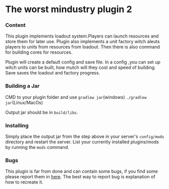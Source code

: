 # The worst mindustry plugin 2 

### Content

This plugin implements loadout system.Players can launch resources and store them for later use.
Plugin also implements a unit factory witch aleuts players to units from resources from loadout. 
Then there is also command for building cores for resources.

Plugin will create a default config and save file. In a config ,you can set up witch units can be built, 
how mutch will they cost and speed of building. Save saves the loadout and factory progress.

### Building a Jar

CMD to your plugin folder and use `gradlew jar`(windows) `./gradlew jar`(Linux/MacOs)

Output jar should be in `build/libs`.

### Installing

Simply place the output jar from the step above in your server's `config/mods` directory and restart the server.
List your currently installed plugins/mods by running the `mods` command.

### Bugs

This plugin is far from done and can contain some bugs, if you find some please report them in [here](https://github.com/jakubDoka/TWS-plugin/issues/new).
The best way to report bug is explanation of how to recreate it.
